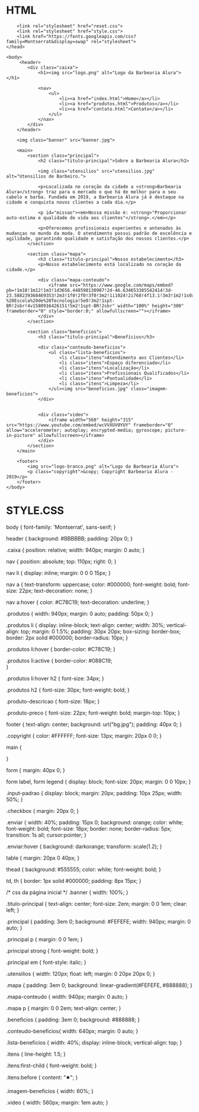 # HTML #
 <!DOCTYPE html>
<html lang="pt-br">
	<head>
		<meta charset="UTF-8">
		<title>Barbearia Alura</title>

		<link rel="stylesheet" href="reset.css">
		<link rel="stylesheet" href="style.css">
		<link href="https://fonts.googleapis.com/css?family=Montserrat&display=swap" rel="stylesheet">
	</head>

	<body>
		 <header>
			<div class="caixa">
				<h1><img src="logo.png" alt="Logo da Barbearia Alura"></h1>

				<nav>
					<ul>
						<li><a href="index.html">Home</a></li>
						<li><a href="produtos.html">Produtos</a></li>
						<li><a href="contato.html">Contato</a></li>
					</ul>
				</nav>
			</div>
		</header>

		<img class="banner" src="banner.jpg">

		<main>
			<section class="principal">
				<h2 class="titulo-principal">Sobre a Barbearia Alura</h2>

				<img class="utensilios" src="utensilios.jpg" alt="Utensilios de Barbeiro.">
		 
				<p>Localizada no coração da cidade a <strong>Barbearia Alura</strong> traz para o mercado o que há de melhor para o seu cabelo e barba. Fundada em 2019, a Barbearia Alura já é destaque na cidade e conquista novos clientes a cada dia.</p>

				<p id="missao"><em>Nossa missão é: <strong>"Proporcionar auto-estima e qualidade de vida aos clientes"</strong>.</em></p>

				<p>Oferecemos profissionais experientes e antenados às mudanças no mundo da moda. O atendimento possui padrão de excelência e agilidade, garantindo qualidade e satisfação dos nossos clientes.</p>
			</section>

			<section class="mapa">
				<h3 class="titulo-principal">Nosso estabelecimento</h3>
				<p>Nosso estabelecimento está localizado no coração da cidade.</p>
                
				<div class="mapa-conteudo">
					<iframe src="https://www.google.com/maps/embed?pb=!1m18!1m12!1m3!1d3656.448598130907!2d-46.634653385542414!3d-23.588239368469353!2m3!1f0!2f0!3f0!3m2!1i1024!2i768!4f13.1!3m3!1m2!1s0x94ce5a2b2ed7f3a1%3A0xab35da2f5ca62674!2sCaelum%20-%20Escola%20de%20Tecnologia!5e0!3m2!1spt-BR!2sbr!4v1580916426151!5m2!1spt-BR!2sbr" width="100%" height="300" frameborder="0" style="border:0;" allowfullscreen=""></iframe>
				</div>
			</section>	

			<section class="beneficios">
				<h3 class="titulo-principal">Benefícios</h3>

                <div class="conteudo-beneficios">
					<ul class="lista-beneficios">
						<li class="itens">Atendimento aos Clientes</li>
						<li class="itens">Espaço diferenciado</li>
						<li class="itens">Localização</li>
						<li class="itens">Profissionais Qualificados</li>
						<li class="itens">Pontualidade</li>
						<li class="itens">Limpeza</li>
					</ul><img src="beneficios.jpg" class="imagem-beneficios">
				</div>	

				
                <div class="video">
				    <iframe width="560" height="315" src="https://www.youtube.com/embed/wcVVXUV0YUY" frameborder="0" allow="accelerometer; autoplay; encrypted-media; gyroscope; picture-in-picture" allowfullscreen></iframe>
				</div>
			</section>
		</main>	

		<footer>
			<img src="logo-branco.png" alt="Logo da Barbearia Alura">
			<p class="copyright">&copy; Copyright Barbearia Alura - 2019</p>
		</footer>
	</body>
</html>


# STYLE.CSS #


 body {
    font-family: 'Montserrat', sans-serif;
}

header {
	background: #BBBBBB;
	padding: 20px 0;
}

.caixa {
	position: relative;
	width: 940px;
	margin: 0 auto;
}

nav {
	position: absolute;
	top: 110px;
	right: 0;
}

nav li {
	display: inline;
	margin: 0 0 0 15px;
}

nav a {
	text-transform: uppercase;
	color: #000000;
	font-weight: bold;
	font-size: 22px;
	text-decoration: none;
}

nav a:hover {
	color: #C78C19;
	text-decoration: underline;
}

.produtos {
	width: 940px;
	margin: 0 auto;
	padding: 50px 0;
}

.produtos li {
	display: inline-block;
	text-align: center;
	width: 30%;
	vertical-align: top;
	margin: 0 1.5%;
	padding: 30px 20px;
	box-sizing: border-box;
	border: 2px solid #000000;
	border-radius: 10px;
}

.produtos li:hover {
	border-color: #C78C19;
}

.produtos li:active {
	border-color: #088C19;	
}

.produtos li:hover h2 {
	font-size: 34px;
}

.produtos h2 {
	font-size: 30px;
	font-weight: bold;
}

.produto-descricao {
	font-size: 18px;
}

.produto-preco {
	font-size: 22px;
	font-weight: bold;
	margin-top: 10px;
}

footer {
	text-align: center;
	background: url("bg.jpg");
	padding: 40px 0;
}

.copyright {
	color: #FFFFFF;
	font-size: 13px;
	margin: 20px 0 0;
}

 main {
 
 }

 form {
 	margin: 40px 0;
 }

 form label, form legend {
 	display: block;
 	font-size: 20px;
 	margin: 0 0 10px;
 }

 .input-padrao {
 	display: block;
 	margin: 20px;
 	padding: 10px 25px;
 	width: 50%;
 }

 .checkbox {
 	margin: 20px 0;
 }

 .enviar {
 	width: 40%;
 	padding: 15px 0;
 	background: orange;
 	color: white;
 	font-weight: bold;
 	font-size: 18px;
 	border: none;
 	border-radius: 5px;
 	transition: 1s all;
 	cursor:pointer;
 }

 .enviar:hover {
 	background: darkorange;
 	transform: scale(1.2);
 }

 table {
 	margin: 20px 0 40px;
 }

 thead {
 	background: #555555;
 	color: white;
 	font-weight: bold;
 }

 td, th {
 	border: 1px solid #000000;
 	padding: 8px 15px;
 }


/* css da página inicial */
 .banner {
 	width: 100%;
 }

 .titulo-principal {
 	text-align: center;
 	font-size: 2em;
 	margin: 0 0 1em;
 	clear: left;
 }

 .principal {
 	padding: 3em 0;
 	background: #FEFEFE;
 	width: 940px;
 	margin: 0 auto;
 }

 .principal p {
 	margin: 0 0 1em;
 }

 .principal strong {
 	font-weight: bold;
 }

 .principal em {
 	font-style: italic;
 }

 .utensilios {
 	width: 120px;
 	float: left;
 	margin: 0 20px 20px 0;
 }

 .mapa {
 	padding: 3em 0;
 	background: linear-gradient(#FEFEFE, #888888);
 }

 .mapa-conteudo {
 	width: 940px;
 	margin: 0 auto;
 }

 .mapa p {
 	margin: 0 0 2em;
 	text-align: center;
 }

 .beneficios {
 	padding: 3em 0;
 	background: #888888;
 }

 .conteudo-beneficios{
 	width: 640px;
 	margin: 0 auto;
 }

 .lista-beneficios {
 	width: 40%;
 	display: inline-block;
 	vertical-align: top;
 }

 .itens {
    line-height: 1.5;
 }

 .itens:first-child {
 	font-weight: bold;
 }

 .itens:before {
 	content: "🟊";
 }

 .imagem-beneficios {
 	width: 60%;
 }

 .video {
 	width: 560px;
 	margin: 1em auto;
 }
